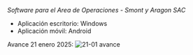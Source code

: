 *Software para el Area de Operaciones - Smont y Aragon SAC*

- Aplicación escritorio: Windows
- Aplicación móvil: Android

Avance 21 enero 2025:
![21-01 avance](https://github.com/user-attachments/assets/100a58bf-47ef-4c38-89eb-3a5f4e7acdfa)
